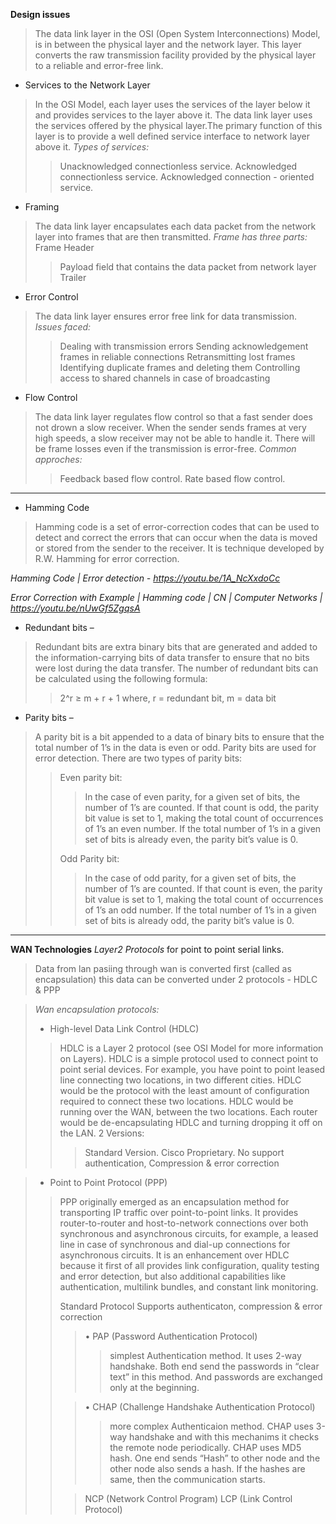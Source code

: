 **Design issues**

>The data link layer in the OSI (Open System Interconnections) Model, is in between the physical layer and the network layer. This layer converts the raw transmission facility provided by the physical layer to a reliable and error-free link.

* Services to the Network Layer
>In the OSI Model, each layer uses the services of the layer below it and provides services to the layer above it. The data link layer uses the services offered by the physical layer.The primary function of this layer is to provide a well defined service interface to network layer above it.
>*Types of services:*
>>Unacknowledged connectionless service.
>>Acknowledged connectionless service.
>>Acknowledged connection - oriented service.

* Framing
>The data link layer encapsulates each data packet from the network layer into frames that are then transmitted.
>*Frame has three parts:*
>Frame Header
>>Payload field that contains the data packet from network layer
>>Trailer

* Error Control
>The data link layer ensures error free link for data transmission.
>*Issues faced:*
>>Dealing with transmission errors
>>Sending acknowledgement frames in reliable connections
>>Retransmitting lost frames
>>Identifying duplicate frames and deleting them
>>Controlling access to shared channels in case of broadcasting

* Flow Control
>The data link layer regulates flow control so that a fast sender does not drown a slow receiver. When the sender sends frames at very high speeds, a slow receiver may not be able to handle it.
>There will be frame losses even if the transmission is error-free.
>*Common approches:*
>>Feedback based flow control.
>>Rate based flow control.
---
* Hamming Code
>Hamming code is a set of error-correction codes that can be used to detect and correct the errors that can occur when the data is moved or stored from the sender to the receiver. It is technique developed by R.W. Hamming for error correction.

*Hamming Code | Error detection - https://youtu.be/1A_NcXxdoCc*

*Error Correction with Example | Hamming code | CN | Computer Networks | https://youtu.be/nUwGf5ZgqsA*

* Redundant bits –
>Redundant bits are extra binary bits that are generated and added to the information-carrying bits of data transfer to ensure that no bits were lost during the data transfer.
The number of redundant bits can be calculated using the following formula:
>>2^r ≥ m + r + 1 
>>where, r = redundant bit, m = data bit


* Parity bits –
>A parity bit is a bit appended to a data of binary bits to ensure that the total number of 1’s in the data is even or odd. Parity bits are used for error detection. There are two types of parity bits:
>>Even parity bit:
>>>In the case of even parity, for a given set of bits, the number of 1’s are counted. If that count is odd, the parity bit value is set to 1, making the total count of occurrences of 1’s an even number. If the total number of 1’s in a given set of bits is already even, the parity bit’s value is 0.
>>
>>Odd Parity bit:
>>>In the case of odd parity, for a given set of bits, the number of 1’s are counted. If that count is even, the parity bit value is set to 1, making the total count of occurrences of 1’s an odd number. If the total number of 1’s in a given set of bits is already odd, the parity bit’s value is 0.
---
**WAN Technologies**
*Layer2 Protocols* for point to point serial links.
>Data from lan pasiing through wan is converted first (called as encapsulation) this data can be converted under 2 protocols - HDLC & PPP 

>*Wan encapsulation protocols:*
>* High-level Data Link Control (HDLC)
>>HDLC is a Layer 2 protocol (see OSI Model for more information on Layers). HDLC is a simple protocol used to connect point to point serial devices. For example, you have point to point leased line connecting two locations, in two different cities. HDLC would be the protocol with the least amount of configuration required to connect these two locations. HDLC would be running over the WAN, between the two locations. Each router would be de-encapsulating HDLC and turning dropping it off on the LAN.
>>2 Versions:
>>>Standard Version.
>>>Cisco Proprietary.
>>No support authentication, Compression & error correction


>* Point to Point Protocol (PPP)
>>PPP originally emerged as an encapsulation method for transporting IP traffic over point-to-point links. It provides router-to-router and host-to-network connections over both synchronous and asynchronous circuits, for example, a leased line in case of synchronous and dial-up connections for asynchronous circuits. It is an enhancement over HDLC because it first of all provides link configuration, quality testing and error detection, but also additional capabilities like authentication, multilink bundles, and constant link monitoring.
>>
>>Standard Protocol
>>Supports authenticaton, compression & error correction
>>>• PAP (Password Authentication Protocol)
>>>>simplest Authentication method. It uses 2-way handshake. Both end send the passwords in “clear text” in this method. And passwords are exchanged only at the beginning.
>>
>>>• CHAP (Challenge Handshake Authentication Protocol)
>>>>more complex Authenticaion method. CHAP uses 3-way handshake and with this mechanims it checks the remote node periodically. CHAP uses MD5 hash. One end sends “Hash” to other node and the other node also sends a hash. If the hashes are same, then the communication starts.
>>
>>>NCP (Network Control Program)
>>>LCP (Link Control Protocol)

